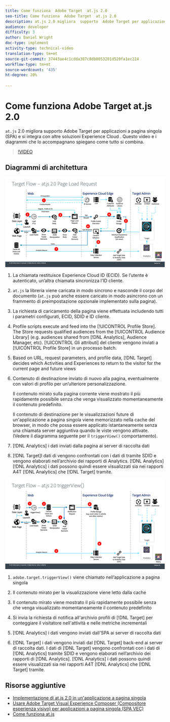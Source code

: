 ```yaml
---
title: Come funziona  Adobe Target  at.js 2.0
seo-title: Come funziona  Adobe Target  at.js 2.0
description: at.js 2.0 migliora  supporto  Adobe Target per applicazioni a pagina singola (SPA) e si integra con altre soluzioni Experience Cloud . Questo video e i diagrammi che lo accompagnano spiegano come tutto si combina.
audience: developer
difficulty: 3
author: Daniel Wright
doc-type: implement
activity-type: technical-video
translation-type: tm+mt
source-git-commit: 37443ae4c1cdda387c8db0053201d520fa1ec224
workflow-type: tm+mt
source-wordcount: '435'
ht-degree: 20%

---
```



# Come funziona  Adobe Target  at.js 2.0

`at.js` 2.0 migliora  supporto  Adobe Target per applicazioni a pagina singola (SPA) e si integra con altre soluzioni Experience Cloud . Questo video e i diagrammi che lo accompagnano spiegano come tutto si combina.

>[!VIDEO](https://video.tv.adobe.com/v/26250?quality=12)

## Diagrammi di architettura

![comportamento at.js 2.0 sul caricamento della pagina](assets/pageload.png)

1. La chiamata restituisce  Experience Cloud ID (ECID). Se l’utente è autenticato, un’altra chiamata sincronizza l’ID cliente.

1. `at.js` la libreria viene caricata in modo sincrono e nasconde il corpo del documento (`at.js` può anche essere caricato in modo asincrono con un frammento di preimpostazione opzionale implementato sulla pagina).

1. La richiesta di caricamento della pagina viene effettuata includendo tutti i parametri configurati, ECID, SDID e ID cliente.

1. Profile scripts execute and feed into the [!UICONTROL Profile Store]. The Store requests qualified audiences from the [!UICONTROL Audience Library] (e.g. audiences shared from [!DNL Analytics], Audience Manager, etc). [!UICONTROL Gli attributi] del cliente vengono inviati a [!UICONTROL Profile Store] in un processo batch.
1. Based on URL, request parameters, and profile data, [!DNL Target] decides which Activities and Experiences to return to the visitor for the current page and future views

1. Contenuto di destinazione inviato di nuovo alla pagina, eventualmente con valori di profilo per un’ulteriore personalizzazione.

   Il contenuto mirato sulla pagina corrente viene mostrato il più rapidamente possibile senza che venga visualizzato momentaneamente il contenuto predefinito.

   Il contenuto di destinazione per le visualizzazioni future di un&#39;applicazione a pagina singola viene memorizzato nella cache del browser, in modo che possa essere applicato istantaneamente senza una chiamata server aggiuntiva quando le viste vengono attivate. (Vedere il diagramma seguente per il `triggerView()` comportamento).

1. [!DNL Analytics] i dati inviati dalla pagina ai server di raccolta  dati
1. [!DNL Target]I dati di vengono confrontati con i dati di tramite SDID e vengono elaborati nell’archivio dei rapporti di Analytics. [!DNL Analytics] [!DNL Analytics] i dati possono quindi essere visualizzati sia nei rapporti A4T [!DNL Analytics] che [!DNL Target] tramite.

![comportamento at.js 2.0 quando si utilizza la funzione triggerView()](assets/triggerview.png)

1. `adobe.target.triggerView()` viene chiamato nell’applicazione a pagina singola
1. Il contenuto mirato per la visualizzazione viene letto dalla cache

1. Il contenuto mirato viene mostrato il più rapidamente possibile senza che venga visualizzato momentaneamente il contenuto predefinito

1. Si invia la richiesta di notifica all&#39;archivio profili di [!DNL Target] per conteggiare il visitatore nell&#39;attività e nelle metriche incrementali
1. [!DNL Analytics] i dati vengono inviati dall&#39;SPA ai server di raccolta  dati

1. [!DNL Target] i dati vengono inviati dal [!DNL Target] back-end ai server di raccolta  dati. I dati di [!DNL Target] vengono confrontati con i dati di [!DNL Analytics] tramite SDID e vengono elaborati nell’archivio dei rapporti di [!DNL Analytics]. [!DNL Analytics] i dati possono quindi essere visualizzati sia nei rapporti A4T [!DNL Analytics] che [!DNL Target] tramite.

## Risorse aggiuntive

* [Implementazione di at.js 2.0 in un&#39;applicazione a pagina singola](implement-atjs-20-in-a-single-page-application.md)
* [Usare  Adobe Target  Visual Experience Composer (Compositore esperienza visivo) per applicazioni a pagina singola (SPA VEC)](../experiences/use-the-visual-experience-composer-for-single-page-applications.md)
* [Come funziona at.js](https://docs.adobe.com/content/help/en/target/using/implement-target/client-side/at-js/how-atjs-works.html)